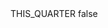 <?xml version="1.0" encoding="UTF-8"?>
<CustomMetadata xmlns="http://soap.sforce.com/2006/04/metadata">
    <label>THIS_QUARTER</label>
    <protected>false</protected>
</CustomMetadata>
